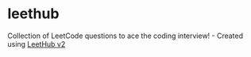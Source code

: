 # leethub
Collection of LeetCode questions to ace the coding interview! - Created using [LeetHub v2](https://github.com/arunbhardwaj/LeetHub-2.0)
